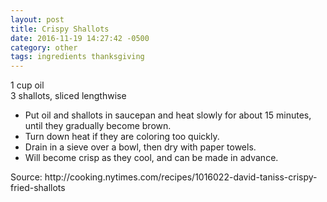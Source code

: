 ```yaml
---
layout: post
title: Crispy Shallots
date: 2016-11-19 14:27:42 -0500
category: other
tags: ingredients thanksgiving
---
```

1 cup oil  
3 shallots, sliced lengthwise  
<ul>
 	<li>Put oil and shallots in saucepan and heat slowly for about 15 minutes, until they gradually become brown.</li>
 	<li>Turn down heat if they are coloring too quickly.</li>
 	<li>Drain in a sieve over a bowl, then dry with paper towels.</li>
 	<li>Will become crisp as they cool, and can be made in advance.</li>
</ul>
Source: http://cooking.nytimes.com/recipes/1016022-david-taniss-crispy-fried-shallots  
